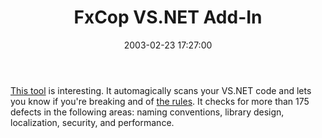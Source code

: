 ﻿---
layout: post
title: "FxCop VS.NET Add-In"
comments: false
date: 2003-02-23 17:27:00
updated: 2004-05-03 21:35:00
categories:
 - Technology
subtext-id: b7bf0e46-f140-494b-8351-fbe51dc65466
alias: /blog/FxCop-VSNET-Add-In.aspx
---


[This tool](http://www.gotdotnet.com/team/libraries/) is interesting. It automagically scans your VS.NET code and lets you know if you're breaking and of [the rules](http://msdn.microsoft.com/library/default.asp?url=/library/en-us/cpgenref/html/cpconnetframeworkdesignguidelines.asp). It checks for more than 175 defects in the following areas: naming conventions, library design, localization, security, and performance.
